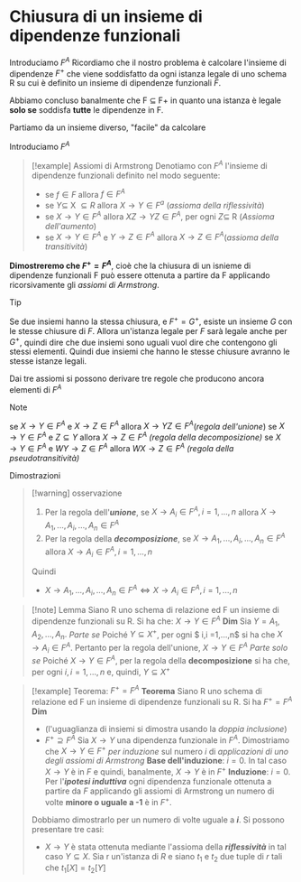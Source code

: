# Chiusura di un insieme di dipendenze funzionali
Introduciamo $F^A$
Ricordiamo che il nostro problema è calcolare l'insieme di dipendenze $F^+$ che viene soddisfatto da ogni istanza legale di uno schema R su cui è definito un insieme di dipendenze funzionali $F$.

Abbiamo concluso banalmente che F $\subseteq$ F+ in quanto una istanza è legale **solo se** soddisfa **tutte** le dipendenze in F.

Partiamo da un insieme diverso, "facile" da calcolare

Introduciamo $F^A$
>[!example] Assiomi di Armstrong
>Denotiamo con $F^A$ l'insieme di dipendenze funzionali definito nel modo seguente:
>- se $f \in F$ allora $f\in F^A$
>- se $Y\subseteq$ X $\subseteq R$ allora $X\to Y \in F^a$ (*assioma della riflessività*)
>- se $X\to Y \in F^A$ allora $XZ \to YZ \in F^A$, per ogni $Z \subseteq$ R (*Assioma dell'aumento*)
>- se $X \to Y \in F^A$ e $Y \to Z \in F^A$ allora $X \to Z \in F^A$(*assioma della transitività*)

**Dimostreremo che $F^+ = F^A$**, cioè che la chiusura di un isnieme di dipendenze funzionali F può essere ottenuta a partire da F applicando ricorsivamente gli *assiomi di Armstrong*.

>[!tip]
Se due insiemi hanno la stessa chiusura, e $F^+ = G^+$, esiste un insieme $G$ con le stesse chiusure di $F$. Allora un'istanza legale per $F$ sarà legale anche per $G^+$, quindi dire che due insiemi sono uguali vuol dire che contengono gli stessi elementi. Quindi due insiemi che hanno le stesse chiusure avranno le stesse istanze legali.

Dai tre assiomi si possono derivare tre regole che producono ancora elementi di $F^A$
>[!note]
>se $X \to Y \in F^A$ e $X \to Z \in F^A$ allora $X \to YZ \in F^A$(*regola dell'unione*)
>se $X \to Y \in F^A$ e $Z \subseteq Y$ allora $X \to Z \in F^A$ *(regola della decomposizione)*
>se $X \to Y \in F^A$ e $WY \to Z \in F^A$ allora $WX  \to Z \in F^A$   *(regola della pseudotransitività)*

Dimostrazioni

>[!warning] osservazione
>1) Per la regola dell'***unione***, se $X \to A_i \in F^A, i=1,...,n$ allora $X \to A_1,...,A_i,...,A_n \in F^A$
>2) Per la regola della ***decomposizione***, se $X \to A_1, ..., A_i, ..., A_n \in F^A$ allora $X \to A_i \in F^A, i=1,...,n$
>
>Quindi
>- $X \to A_1, ..., A_i, ..., A_n \in F^A \iff X \to A_i \in F^A, i=1,...,n$

>[!note] Lemma
>Siano R uno schema di relazione ed F un insieme di dipendenze funzionali su R. Si ha che:
>$X \to Y \in F^A$
>**Dim**
>Sia $Y = A_1, A_2, ..., A_n.$
> *Parte se*
> Poiché $Y \subseteq X^+$, per ogni $ i,i =1,...,n$ si ha che $X \to A_i \in F^A.$
> Pertanto per la regola dell'unione, $X\to Y \in F^A$
> *Parte solo se*
> Poiché $X \to Y \in F^A$, per la regola della **decomposizione** si ha che, per ogni $i, i = 1,...,n$ e, quindi, $Y \subseteq X^+$

>[!example] Teorema: $F^+ = F^A$
> **Teorema** Siano R uno schema di relazione ed F un insieme di dipendenze funzionali su R. Si ha $F^+ = F^A$
> **Dim** 
> - (l'uguaglianza di insiemi si dimostra usando la *doppia inclusione*)
> - $F^+ \supseteq F^A$ Sia $X \to Y$ una dipendenza funzionale in $F^A$. Dimostriamo che $X \to Y \in F^+$ *per induzione* sul numero *i* di *applicazioni di uno degli assiomi di Armstrong*
> **Base dell'induzione**: $i = 0$. In tal caso $X \to Y$ è in $F$ e quindi, banalmente, $X \to Y$ è in $F^+$
> **Induzione**: $i = 0$. Per l'***ipotesi induttiva*** ogni dipendenza funzionale ottenuta a partire da $F$ applicando gli assiomi di Armstrong  un numero di volte **minore o uguale a -1** è in $F^+$. 
> 
> Dobbiamo dimostrarlo per un numero di volte uguale a ***i***. Si possono presentare tre casi:
> - $X \to Y$ è stata ottenuta mediante l'assioma della ***riflessività*** in tal caso $Y \subseteq X$. Sia r un'istanza di $R$ e siano $t_1$ e $t_2$ due tuple di $r$ tali che $t_1[X] = t_2[Y]$




